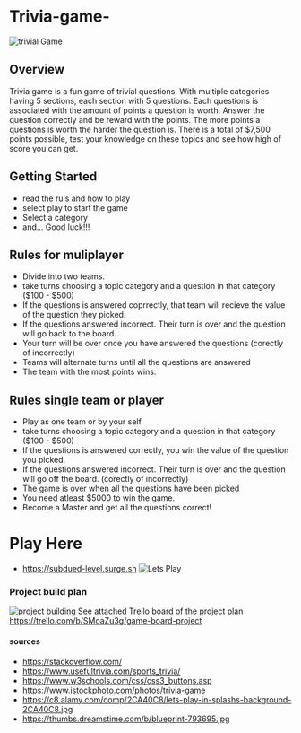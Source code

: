 # Trivia-game-
 
 ![trivial Game](https://media.istockphoto.com/photos/trivia-picture-id835649938?k=20&m=835649938&s=612x612&w=0&h=FQceQIrjNozRGuFPHUApCVG_NIKXSo6wslbz-b96LjM=)
## Overview

Trivia game is a fun game of trivial questions. With multiple categories having 5 sections, each section with 5 questions. Each questions is associated with the amount of points a question is worth. Answer the question correctly and be reward with the points. The more points a questions is worth the harder the question is. There is a total of $7,500 points possible, test your knowledge on these topics and see how high of score you can get.  


## Getting Started 

- read the ruls and how to play 
- select play to start the game  
- Select a category 
- and... Good luck!!! 

## Rules for muliplayer
- Divide into two teams. 
- take turns choosing a topic category and a question in that category ($100 - $500) 
- If the questions is answered coprrectly, that team will recieve the value of the question they picked.
- If the questions answered incorrect. Their turn is over and the question will go back to the board.
- Your turn will be over once you have answered the questions (corectly of incorrectly) 
- Teams will alternate turns until all the questions are answered 
- The team with the most points wins. 

## Rules single team or player 
- Play as one team or by your self 
- take turns choosing a topic category and a question in that category ($100 - $500)  
- If the questions is answered correctly, you win the value of the question you picked.
- If the questions answered incorrect. Their turn is over and the question will go off the board. (corectly of incorrectly) 
- The game is over when all the questions have been picked 
- You need atleast $5000 to win the game. 
- Become a Master and get all the questions correct!

# Play Here
-   https://subdued-level.surge.sh
![Lets Play](https://c8.alamy.com/comp/2CA40C8/lets-play-in-splashs-background-2CA40C8.jpg)

### Project build plan 
![project building](https://thumbs.dreamstime.com/b/blueprint-793695.jpg)
See attached Trello board of the project plan https://trello.com/b/SMoaZu3g/game-board-project

#### sources
-   https://stackoverflow.com/
-   https://www.usefultrivia.com/sports_trivia/
-   https://www.w3schools.com/css/css3_buttons.asp
-   https://www.istockphoto.com/photos/trivia-game
-   https://c8.alamy.com/comp/2CA40C8/lets-play-in-splashs-background-2CA40C8.jpg
-   https://thumbs.dreamstime.com/b/blueprint-793695.jpg
